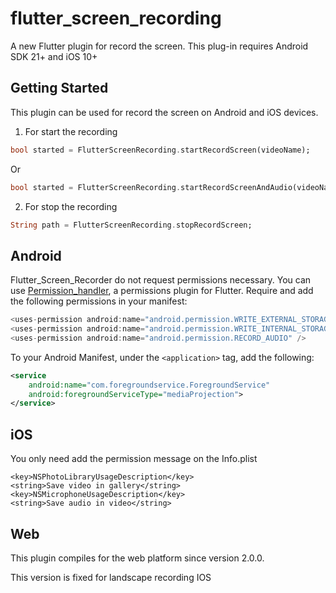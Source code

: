 # flutter_screen_recording

A new Flutter plugin for record the screen. This plug-in requires Android SDK 21+ and iOS 10+



## Getting Started

This plugin can be used for record the screen on Android and iOS devices.

1) For start the recording

```dart
bool started = FlutterScreenRecording.startRecordScreen(videoName);
```
Or

```dart
bool started = FlutterScreenRecording.startRecordScreenAndAudio(videoName);
```

2) For stop the recording

```dart
String path = FlutterScreenRecording.stopRecordScreen;
```

## Android

Flutter_Screen_Recorder do not request permissions necessary. You can use [Permission_handler](https://pub.dev/packages/permission_handler), a permissions plugin for Flutter.
Require and add the following permissions in your manifest:

```java
<uses-permission android:name="android.permission.WRITE_EXTERNAL_STORAGE" />
<uses-permission android:name="android.permission.WRITE_INTERNAL_STORAGE" />
<uses-permission android:name="android.permission.RECORD_AUDIO" />
```

To your Android Manifest, under the `<application>` tag, add the following:
```xml
<service
	android:name="com.foregroundservice.ForegroundService"
	android:foregroundServiceType="mediaProjection">
</service>
```

## iOS

You only need add the permission message on the Info.plist 

	<key>NSPhotoLibraryUsageDescription</key>
	<string>Save video in gallery</string>
	<key>NSMicrophoneUsageDescription</key>
	<string>Save audio in video</string>
	
## Web
This plugin compiles for the web platform since version 2.0.0.

This version is fixed for landscape recording IOS


